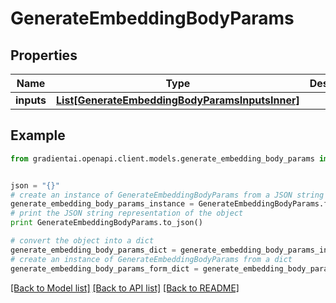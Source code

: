 # GenerateEmbeddingBodyParams


## Properties
Name | Type | Description | Notes
------------ | ------------- | ------------- | -------------
**inputs** | [**List[GenerateEmbeddingBodyParamsInputsInner]**](GenerateEmbeddingBodyParamsInputsInner.md) |  | 

## Example

```python
from gradientai.openapi.client.models.generate_embedding_body_params import GenerateEmbeddingBodyParams


json = "{}"
# create an instance of GenerateEmbeddingBodyParams from a JSON string
generate_embedding_body_params_instance = GenerateEmbeddingBodyParams.from_json(json)
# print the JSON string representation of the object
print GenerateEmbeddingBodyParams.to_json()

# convert the object into a dict
generate_embedding_body_params_dict = generate_embedding_body_params_instance.to_dict()
# create an instance of GenerateEmbeddingBodyParams from a dict
generate_embedding_body_params_form_dict = generate_embedding_body_params.from_dict(generate_embedding_body_params_dict)
```
[[Back to Model list]](../README.md#documentation-for-models) [[Back to API list]](../README.md#documentation-for-api-endpoints) [[Back to README]](../README.md)


